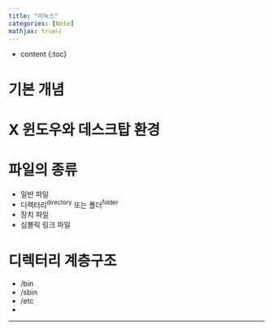 ```yaml
---
title: "리눅스"
categories: [Note]
mathjax: true나 
---
```


* content
{:toc}
# 기본 개념



# X 윈도우와 데스크탑 환경



# 파일의 종류

- 일반 파일
- 디렉터리<sup>directory</sup> 또는 폴더<sup>folder</sup>
- 장치 파일
- 심볼릭 링크 파일

# 디렉터리 계층구조

- /bin
- /sbin
- /etc
- 

---

